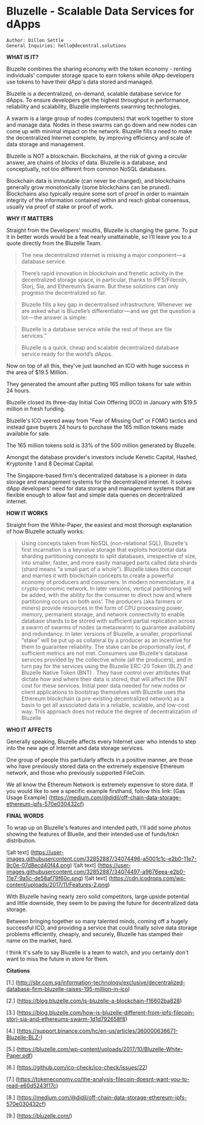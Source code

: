 # Bluzelle - Scalable Data Services for dApps 

```
Author: Dillon Settle
General Inquiries: hello@decentral.solutions
```

**WHAT IS IT?**

Bluzelle combines the sharing economy with the token economy - renting individuals' computer storage space to earn tokens while dApp developers use tokens to have their dApp's data stored and managed.

Bluzelle is a decentralized, on-demand, scalable database service for dApps. To ensure developers get the highest throughput in performance, reliability and scalability, Bluzelle implements swarming technologies.

A swarm is a large group of nodes (computers) that work together to store and manage data. Nodes in these swarms can go down and new nodes can come up with minimal impact on the network. 
Bluzelle fills a need to make the decentralized Internet complete, by improving efficiency and scale of data storage and management.

Bluzelle is NOT a blockchain. Blockchains, at the risk of giving a circular answer, are chains of blocks of data. Bluzelle is a database, and conceptually, not too different from common NoSQL databases. 

Blockchain data is immutable (can never be changed), and blockchains generally grow monotonically (some blockchains can be pruned). Blockchains also typically require some sort of proof in order to maintain integrity of the information contained within and reach global consensus, usually via proof of stake or proof of work.

**WHY IT MATTERS**

  Straight from the Developers' mouths, Bluzelle is changing the game. To put it in better words would be a feat nearly unattainable, so I'll leave you to a quote directly from the Bluzelle Team.
>The new decentralized internet is missing a major component — a database service.

>There’s rapid innovation in blockchain and frenetic activity in the decentralized storage space, in particular, thanks to IPFS/Filecoin, Storj, Sia, and Ethereum’s Swarm. But these solutions can only progress the decentralized so far.

>Bluzelle fills a key gap in decentralised infrastructure. Whenever we are asked what is Bluzelle’s differentiator — and we get the question a lot — the answer is simple:

>Bluzelle is a database service while the rest of these are file services.”

>Bluzelle is a quick, cheap and scalable decentralized database service ready for the world’s dApps.
     
Now on top of all this, they've just launched an ICO with huge success in the area of $19.5 Million. 

They generated the amount after putting 165 million tokens for sale within 24 hours.

Bluzelle closed its three-day Initial Coin Offering (ICO) in January with $19.5 million in fresh funding.

Bluzelle's ICO veered away from "Fear of Missing Out" or FOMO tactics and instead gave buyers 24 hours to purchase the 165 million tokens made available for sale.

The 165 million tokens sold is 33% of the 500 million generated by Bluzelle.

Amongst the database provider's investors include Kenetic Capital, Hashed, Kryptonite 1 and 8 Decimal Capital.

The Singapore-based firm's decentralized database is a pioneer in data storage and management systems for the decentralized internet. It solves dApp developers' need for data storage and management systems that are flexible enough to allow fast and simple data queries on decentralized internet.

**HOW IT WORKS**

Straight from the White-Paper, the easiest and most thorough explanation of how Bluzelle actually works:

>Using concepts taken from NoSQL (non-relational SQL), Bluzelle's first incarnation is a keyvalue
storage that exploits horizontal data sharding partitioning concepts to split databases,
irrespective of size, into smaller, faster, and more easily managed parts called data shards (shard
means "a small part of a whole"). Bluzelle takes this concept and marries it with blockchain
concepts to create a powerful economy of producers and consumers. In modern nomenclature,
it a crypto-economic network. In later versions, vertical partitioning will be added, with the
ability for the consumer to direct how and where partitioning occurs on both axis’.
The producers (aka farmers or miners) provide resources in the form of CPU processing power,
memory, permanent storage, and network connectivity to enable database shards to be stored
with sufficient partial replication across a swarm of swarms of nodes (a metaswarm) to
guarantee availability and redundancy. In later versions of Bluzelle, a smaller, proportional
“stake” will be put up as collateral by a producer as an incentive for them to guarantee
reliability. The stake can be proportionally lost, if sufficient metrics are not met.
Consumers use Bluzelle's database services provided by the collective whole (all the producers),
and in turn pay for the services using the Bluzelle ERC-20 Token (BLZ) and Bluzelle Native
Token (BNT) . They have control over attributes that dictate how and where their data is
stored, that will affect the BNT cost for these services.
Initial peer data needed for new nodes or client applications to bootstrap themselves with
Bluzelle uses the Ethereum blockchain (a pre-existing decentralized network) as a basis to get
all associated data in a reliable, scalable, and low-cost way. This approach does not reduce the
degree of decentralization of Bluzelle
     
**WHO IT AFFECTS**

Generally speaking, Bluzelle affects every Internet user who intends to step into the new age of Internet and data storage services.

One group of people this partiularly affects in a positive manner, are those who have previously stored data on the extremely expensive Ethereum network, and those who previously supported FileCoin.

We all know the Ethereum Network is extremely expensive to store data. If you would like to see a specific example firsthand, follow this link: [Gas Usage Example] (https://medium.com/@didil/off-chain-data-storage-ethereum-ipfs-570e030432cf)


 **FINAL WORDS**

 To wrap up on Bluzelle's features and intended path, I'll add some photos showing the features of Bluelle, and their intended use of funds/tokn distribution.
     
![alt text] (https://user-images.githubusercontent.com/32852887/34074496-a5001c1c-e2b0-11e7-9c0e-07d8ecd40f44.png)
    ![alt text] (https://user-images.githubusercontent.com/32852887/34074497-a9676eea-e2b0-11e7-9a5c-de58af79f60c.png)
    ![alt text] (https://cdn.icodrops.com/wp-content/uploads/2017/11/Features-2.png)
     
 With Bluzelle having nearly zero solid competitors, large upside potential and little downside, they seem to be paving the future for decentralized data storage.

Between bringing together so many talented minds, coming off a hugely successful ICO, and providing a service that could finally solve data storage problems efficiently, cheaply, and securely, Bluzelle has stamped their name on the market, hard.

I think it's safe to say Bluzelle is a team to watch, and you certainly don't want to miss the future in store for them.



      


  **Citations**

[1.] (http://sbr.com.sg/information-technology/exclusive/decentralized-database-firm-bluzelle-raises-195-million-in-ico)

[2.] (https://blog.bluzelle.com/is-bluzelle-a-blockchain-f16602ba828)

[3.] (https://blog.bluzelle.com/how-is-bluzelle-different-from-ipfs-filecoin-storj-sia-and-ethereums-swarm-1d1d792658f8)

[4.] (https://support.binance.com/hc/en-us/articles/360000636671-Bluzelle-BLZ-)

[5.] (https://bluzelle.com/wp-content/uploads/2017/10/Bluzelle-White-Paper.pdf)

[6.] (https://github.com/ico-check/ico-check/issues/22)

[7.] (https://tokeneconomy.co/the-analysis-filecoin-doesnt-want-you-to-read-e60d5243f17c)

[8.] (https://medium.com/@didil/off-chain-data-storage-ethereum-ipfs-570e030432cf)

[9.] (https://bluzelle.com/)
